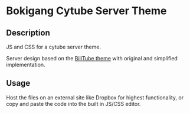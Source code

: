 # Bokigang Cytube Server Theme

## Description

JS and CSS for a cytube server theme.

Server design based on the [BillTube theme](https://github.com/BillTube/BillTube2) with original and simplified implementation.

## Usage

Host the files on an external site like Dropbox for highest functionality, or copy and paste the code into the built in JS/CSS editor.